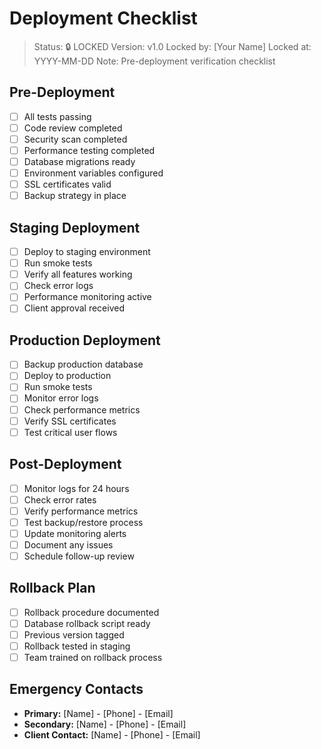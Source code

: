 # Deployment Checklist

> Status: 🔒 LOCKED
> Version: v1.0
> Locked by: [Your Name]
> Locked at: YYYY-MM-DD
> Note: Pre-deployment verification checklist

## Pre-Deployment
- [ ] All tests passing
- [ ] Code review completed
- [ ] Security scan completed
- [ ] Performance testing completed
- [ ] Database migrations ready
- [ ] Environment variables configured
- [ ] SSL certificates valid
- [ ] Backup strategy in place

## Staging Deployment
- [ ] Deploy to staging environment
- [ ] Run smoke tests
- [ ] Verify all features working
- [ ] Check error logs
- [ ] Performance monitoring active
- [ ] Client approval received

## Production Deployment
- [ ] Backup production database
- [ ] Deploy to production
- [ ] Run smoke tests
- [ ] Monitor error logs
- [ ] Check performance metrics
- [ ] Verify SSL certificates
- [ ] Test critical user flows

## Post-Deployment
- [ ] Monitor logs for 24 hours
- [ ] Check error rates
- [ ] Verify performance metrics
- [ ] Test backup/restore process
- [ ] Update monitoring alerts
- [ ] Document any issues
- [ ] Schedule follow-up review

## Rollback Plan
- [ ] Rollback procedure documented
- [ ] Database rollback script ready
- [ ] Previous version tagged
- [ ] Rollback tested in staging
- [ ] Team trained on rollback process

## Emergency Contacts
- **Primary:** [Name] - [Phone] - [Email]
- **Secondary:** [Name] - [Phone] - [Email]
- **Client Contact:** [Name] - [Phone] - [Email]
